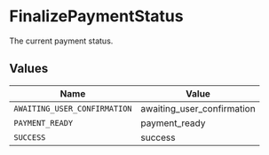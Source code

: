 # FinalizePaymentStatus

The current payment status.


## Values

| Name                         | Value                        |
| ---------------------------- | ---------------------------- |
| `AWAITING_USER_CONFIRMATION` | awaiting_user_confirmation   |
| `PAYMENT_READY`              | payment_ready                |
| `SUCCESS`                    | success                      |